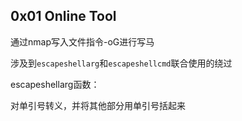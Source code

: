 ## 0x01 Online Tool

通过nmap写入文件指令-oG进行写马

涉及到`escapeshellarg`和`escapeshellcmd`联合使用的绕过

escapeshellarg函数：

对单引号转义，并将其他部分用单引号括起来



